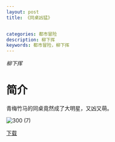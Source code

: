 ```yaml
---
layout: post
title: 《同桌凶猛》


categories: 都市冒险
description: 柳下挥
keywords: 都市冒险，柳下挥
---
```


*柳下挥*

# 简介

青梅竹马的同桌竟然成了大明星，又凶又萌。

![300 (7)](http://tva3.sinaimg.cn/large/008dGP0Fgy1gtyipjdvm5j308c0b4q3g.jpg)

[下载](https://link.jscdn.cn/1drv/aHR0cHM6Ly8xZHJ2Lm1zL3QvcyFBaGU2R2dNWmVFb2poUjA5Q3RDNGVPQ3Bvcm5oP2U9cHQwZncy.txt)

